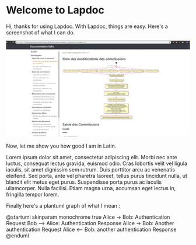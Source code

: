 # Welcome to Lapdoc

Hi, thanks for using Lapdoc. With Lapdoc, things are easy. Here's a screenshot of what I can do.

![Lapdoc](images/lapdoc-main.PNG)

Now, let me show you how good I am in Latin.

Lorem ipsum dolor sit amet, consectetur adipiscing elit. Morbi nec ante luctus, consequat lectus gravida, euismod odio. Cras lobortis velit vel ligula iaculis, sit amet dignissim sem rutrum. Duis porttitor arcu ac venenatis eleifend. Sed porta, ante vel pharetra laoreet, tellus purus tincidunt nulla, ut blandit elit metus eget purus. Suspendisse porta purus ac iaculis ullamcorper. Nulla facilisi. Etiam magna urna, accumsan eget lectus in, fringilla tempor lorem.

Finally here's a plantuml graph of what I mean :

@startuml
    skinparam monochrome true
    Alice -> Bob: Authentication Request
    Bob --> Alice: Authentication Response
    Alice -> Bob: Another authentication Request
    Alice <-- Bob: another authentication Response
@enduml




